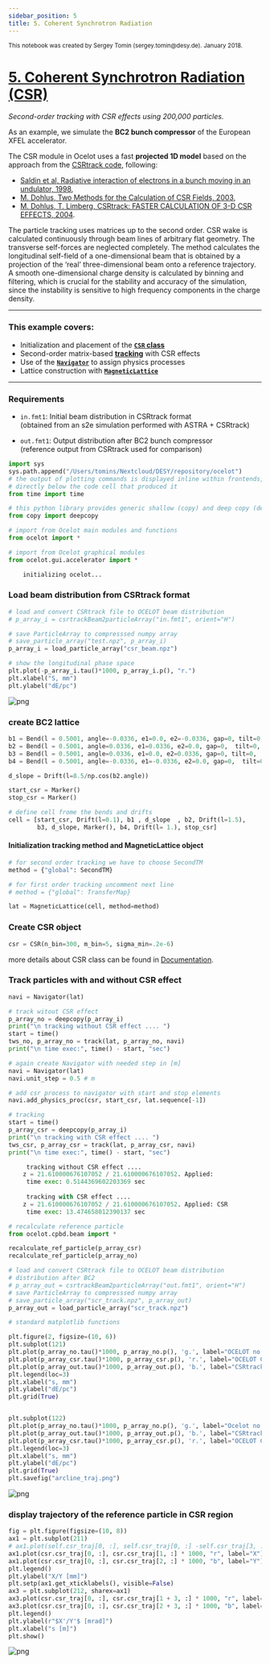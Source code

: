 ```yaml
---
sidebar_position: 5
title: 5. Coherent Synchrotron Radiation
---
```

<small>
This notebook was created by Sergey Tomin (sergey.tomin@desy.de). January 2018.    
</small>

# [5. Coherent Synchrotron Radiation (CSR)](https://github.com/ocelot-collab/ocelot/blob/dev/demos/ipython_tutorials/5_CSR.ipynb)

*Second-order tracking with CSR effects using 200,000 particles.*

As an example, we simulate the **BC2 bunch compressor** of the European XFEL accelerator.

The CSR module in Ocelot uses a fast **projected 1D model** based on the approach from the [CSRtrack code](https://www.desy.de/xfel-beam/csrtrack/), following:

* [Saldin et al, Radiative interaction of electrons in a bunch moving in an undulator, 1998](http://www.sciencedirect.com/science/article/pii/S0168900298006238), 
* [M. Dohlus, Two Methods for the Calculation of CSR Fields, 2003](https://flash.desy.de/sites2009/site_vuvfel/content/e403/e1642/e740/e741/infoboxContent746/fel2003-05.pdf), 
* [M. Dohlus, T. Limberg, CSRtrack: FASTER CALCULATION OF 3-D CSR EFFECTS, 2004](https://accelconf.web.cern.ch/f04/papers/MOCOS05/MOCOS05.PDF). 

The particle tracking uses matrices up to the second order. CSR wake is calculated continuously through beam lines of arbitrary flat geometry. The transverse self-forces are neglected completely. The method calculates the longitudinal self-field of a one-dimensional beam that is obtained by a projection of the ‘real’ three-dimensional beam onto a reference trajectory. A smooth one-dimensional charge density is calculated by binning and filtering, which is crucial for the stability and accuracy of the simulation, since the instability is sensitive to high frequency components in the charge density.

---

### This example covers:

- Initialization and placement of the [**`CSR` class**](https://www.ocelot-collab.com/docs/docu/physics-processes/csr)  
- Second-order matrix-based [**tracking**](https://www.ocelot-collab.com/docs/tutorial/tutorial-beam-dynamics/tracking/) with CSR effects  
- Use of the [**`Navigator`**](https://www.ocelot-collab.com/docs/docu/OCELOT%20fundamentals/navigator) to assign physics processes  
- Lattice construction with [**`MagneticLattice`**](https://www.ocelot-collab.com/docs/docu/OCELOT%20fundamentals/magnet-lattice/)

---

### Requirements

- `in.fmt1`: Initial beam distribution in CSRtrack format  
  (obtained from an s2e simulation performed with ASTRA + CSRtrack)

- `out.fmt1`: Output distribution after BC2 bunch compressor  
  (reference output from CSRtrack used for comparison)

```python
import sys
sys.path.append("/Users/tomins/Nextcloud/DESY/repository/ocelot")
# the output of plotting commands is displayed inline within frontends, 
# directly below the code cell that produced it
from time import time 

# this python library provides generic shallow (copy) and deep copy (deepcopy) operations 
from copy import deepcopy

# import from Ocelot main modules and functions
from ocelot import *

# import from Ocelot graphical modules
from ocelot.gui.accelerator import *
```
```python
    initializing ocelot...
```

### Load beam distribution from CSRtrack format


```python
# load and convert CSRtrack file to OCELOT beam distribution
# p_array_i = csrtrackBeam2particleArray("in.fmt1", orient="H")

# save ParticleArray to compresssed numpy array 
# save_particle_array("test.npz", p_array_i)
p_array_i = load_particle_array("csr_beam.npz")

# show the longitudinal phase space
plt.plot(-p_array_i.tau()*1000, p_array_i.p(), "r.")
plt.xlabel("S, mm")
plt.ylabel("dE/pc")
```

![png](/img/5_CSR_files/5_CSR_4_1.png)
    


### create BC2 lattice


```python
b1 = Bend(l = 0.5001, angle=-0.0336, e1=0.0, e2=-0.0336, gap=0, tilt=0, eid='BB.393.B2')
b2 = Bend(l = 0.5001, angle=0.0336, e1=0.0336, e2=0.0, gap=0,  tilt=0, eid='BB.402.B2')
b3 = Bend(l = 0.5001, angle=0.0336, e1=0.0, e2=0.0336, gap=0, tilt=0,  eid='BB.404.B2')
b4 = Bend(l = 0.5001, angle=-0.0336, e1=-0.0336, e2=0.0, gap=0,  tilt=0, eid='BB.413.B2')

d_slope = Drift(l=8.5/np.cos(b2.angle))

start_csr = Marker()
stop_csr = Marker()

# define cell frome the bends and drifts
cell = [start_csr, Drift(l=0.1), b1 , d_slope  , b2, Drift(l=1.5), 
        b3, d_slope, Marker(), b4, Drift(l= 1.), stop_csr]
```

#### Initialization tracking method and MagneticLattice object


```python
# for second order tracking we have to choose SecondTM 
method = {"global": SecondTM}

# for first order tracking uncomment next line
# method = {"global": TransferMap}

lat = MagneticLattice(cell, method=method)
```

### Create CSR object 


```python
csr = CSR(n_bin=300, m_bin=5, sigma_min=.2e-6)
```
more details about CSR class can be found in [Documentation](../../docu/physics-processes/csr.md). 
### Track particles with and without CSR effect


```python
navi = Navigator(lat)

# track witout CSR effect 
p_array_no = deepcopy(p_array_i)
print("\n tracking without CSR effect .... ")
start = time()
tws_no, p_array_no = track(lat, p_array_no, navi)
print("\n time exec:", time() - start, "sec")

# again create Navigator with needed step in [m]
navi = Navigator(lat)
navi.unit_step = 0.5 # m

# add csr process to navigator with start and stop elements
navi.add_physics_proc(csr, start_csr, lat.sequence[-1])

# tracking 
start = time()
p_array_csr = deepcopy(p_array_i)
print("\n tracking with CSR effect .... ")
tws_csr, p_array_csr = track(lat, p_array_csr, navi)
print("\n time exec:", time() - start, "sec")
```

```python
     tracking without CSR effect .... 
    z = 21.610000676107052 / 21.610000676107052. Applied: 
     time exec: 0.5144369602203369 sec
    
     tracking with CSR effect .... 
    z = 21.610000676107052 / 21.610000676107052. Applied: CSR
     time exec: 13.474658012390137 sec
```


```python
# recalculate reference particle 
from ocelot.cpbd.beam import *

recalculate_ref_particle(p_array_csr)
recalculate_ref_particle(p_array_no)

# load and convert CSRtrack file to OCELOT beam distribution 
# distribution after BC2
# p_array_out = csrtrackBeam2particleArray("out.fmt1", orient="H")
# save ParticleArray to compresssed numpy array 
# save_particle_array("scr_track.npz", p_array_out)
p_array_out = load_particle_array("scr_track.npz")

# standard matplotlib functions 

plt.figure(2, figsize=(10, 6))
plt.subplot(121)
plt.plot(p_array_no.tau()*1000, p_array_no.p(), 'g.', label="OCELOT no CSR")
plt.plot(p_array_csr.tau()*1000, p_array_csr.p(), 'r.', label="OCELOT CSR")
plt.plot(p_array_out.tau()*1000, p_array_out.p(), 'b.', label="CSRtrack")
plt.legend(loc=3)
plt.xlabel("s, mm")
plt.ylabel("dE/pc")
plt.grid(True)


plt.subplot(122)
plt.plot(p_array_no.tau()*1000, p_array_no.p(), 'g.', label="Ocelot no CSR")
plt.plot(p_array_out.tau()*1000, p_array_out.p(), 'b.', label="CSRtrack")
plt.plot(p_array_csr.tau()*1000, p_array_csr.p(), 'r.', label="OCELOT CSR")
plt.legend(loc=3)
plt.xlabel("s, mm")
plt.ylabel("dE/pc")
plt.grid(True)
plt.savefig("arcline_traj.png")
```


    
![png](/img/5_CSR_files/5_CSR_13_0.png)
    


### display trajectory of the reference particle in CSR region 


```python
fig = plt.figure(figsize=(10, 8))
ax1 = plt.subplot(211)
# ax1.plot(self.csr_traj[0, :], self.csr_traj[0, :] -self.csr_traj[3, :], "r", label="X")
ax1.plot(csr.csr_traj[0, :], csr.csr_traj[1, :] * 1000, "r", label="X")
ax1.plot(csr.csr_traj[0, :], csr.csr_traj[2, :] * 1000, "b", label="Y")
plt.legend()
plt.ylabel("X/Y [mm]")
plt.setp(ax1.get_xticklabels(), visible=False)
ax3 = plt.subplot(212, sharex=ax1)
ax3.plot(csr.csr_traj[0, :], csr.csr_traj[1 + 3, :] * 1000, "r", label=r"$X'$")
ax3.plot(csr.csr_traj[0, :], csr.csr_traj[2 + 3, :] * 1000, "b", label=r"$Y'$")
plt.legend()
plt.ylabel(r"$X'/Y'$ [mrad]")
plt.xlabel("s [m]")
plt.show()
```


    
![png](/img/5_CSR_files/5_CSR_15_0.png)
    

